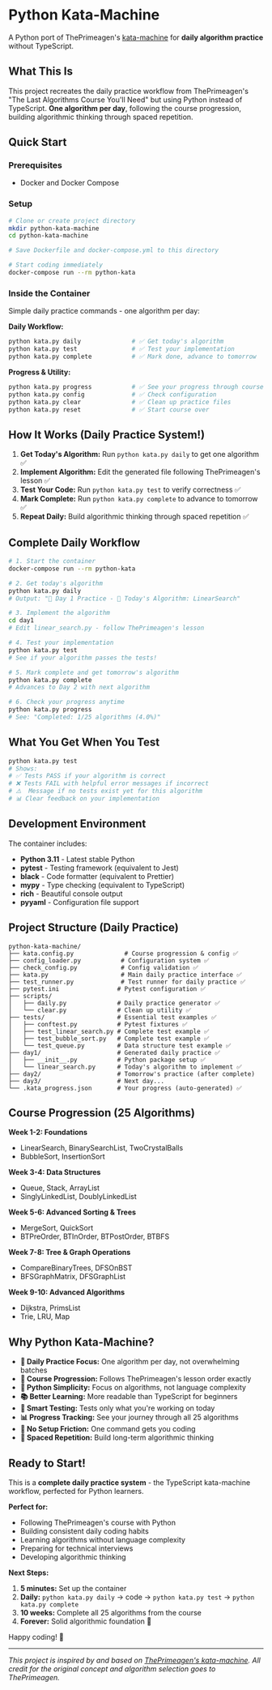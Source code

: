 # Python Kata-Machine

A Python port of ThePrimeagen's [kata-machine](https://github.com/ThePrimeagen/kata-machine) for **daily algorithm practice** without TypeScript.

## What This Is

This project recreates the daily practice workflow from ThePrimeagen's "The Last Algorithms Course You'll Need" but using Python instead of TypeScript. **One algorithm per day**, following the course progression, building algorithmic thinking through spaced repetition.

## Quick Start

### Prerequisites
- Docker and Docker Compose

### Setup
```bash
# Clone or create project directory
mkdir python-kata-machine
cd python-kata-machine

# Save Dockerfile and docker-compose.yml to this directory

# Start coding immediately
docker-compose run --rm python-kata
```

### Inside the Container
Simple daily practice commands - one algorithm per day:

**Daily Workflow:**
```bash
python kata.py daily              # ✅ Get today's algorithm
python kata.py test               # ✅ Test your implementation  
python kata.py complete           # ✅ Mark done, advance to tomorrow
```

**Progress & Utility:**
```bash
python kata.py progress           # ✅ See your progress through course
python kata.py config             # ✅ Check configuration
python kata.py clear              # ✅ Clean up practice files
python kata.py reset              # ✅ Start course over
```

## How It Works (Daily Practice System!)

1. **Get Today's Algorithm:** Run `python kata.py daily` to get one algorithm ✅
2. **Implement Algorithm:** Edit the generated file following ThePrimeagen's lesson ✅  
3. **Test Your Code:** Run `python kata.py test` to verify correctness ✅
4. **Mark Complete:** Run `python kata.py complete` to advance to tomorrow ✅
5. **Repeat Daily:** Build algorithmic thinking through spaced repetition ✅

## Complete Daily Workflow

```bash
# 1. Start the container
docker-compose run --rm python-kata

# 2. Get today's algorithm
python kata.py daily
# Output: "📅 Day 1 Practice - 🎯 Today's Algorithm: LinearSearch"

# 3. Implement the algorithm  
cd day1
# Edit linear_search.py - follow ThePrimeagen's lesson

# 4. Test your implementation
python kata.py test
# See if your algorithm passes the tests!

# 5. Mark complete and get tomorrow's algorithm
python kata.py complete
# Advances to Day 2 with next algorithm

# 6. Check your progress anytime
python kata.py progress
# See: "Completed: 1/25 algorithms (4.0%)"
```

## What You Get When You Test

```bash
python kata.py test
# Shows:
# ✅ Tests PASS if your algorithm is correct
# ❌ Tests FAIL with helpful error messages if incorrect  
# ⚠️  Message if no tests exist yet for this algorithm
# 📊 Clear feedback on your implementation
```

## Development Environment

The container includes:
- **Python 3.11** - Latest stable Python
- **pytest** - Testing framework (equivalent to Jest)
- **black** - Code formatter (equivalent to Prettier)
- **mypy** - Type checking (equivalent to TypeScript)
- **rich** - Beautiful console output
- **pyyaml** - Configuration file support

## Project Structure (Daily Practice)

```
python-kata-machine/
├── kata.config.py              # Course progression & config ✅
├── config_loader.py           # Configuration system ✅  
├── check_config.py            # Config validation ✅
├── kata.py                    # Main daily practice interface ✅
├── test_runner.py             # Test runner for daily practice ✅
├── pytest.ini                # Pytest configuration ✅
├── scripts/
│   ├── daily.py              # Daily practice generator ✅
│   └── clear.py              # Clean up utility ✅
├── tests/                    # Essential test examples ✅
│   ├── conftest.py           # Pytest fixtures ✅
│   ├── test_linear_search.py # Complete test example ✅
│   ├── test_bubble_sort.py   # Complete test example ✅
│   └── test_queue.py         # Data structure test example ✅
├── day1/                     # Generated daily practice ✅
│   ├── __init__.py           # Python package setup ✅
│   └── linear_search.py      # Today's algorithm to implement ✅
├── day2/                     # Tomorrow's practice (after complete)
├── day3/                     # Next day...
└── .kata_progress.json       # Your progress (auto-generated) ✅
```

## Course Progression (25 Algorithms)

**Week 1-2: Foundations**
- LinearSearch, BinarySearchList, TwoCrystalBalls
- BubbleSort, InsertionSort

**Week 3-4: Data Structures**  
- Queue, Stack, ArrayList
- SinglyLinkedList, DoublyLinkedList

**Week 5-6: Advanced Sorting & Trees**
- MergeSort, QuickSort
- BTPreOrder, BTInOrder, BTPostOrder, BTBFS

**Week 7-8: Tree & Graph Operations**
- CompareBinaryTrees, DFSOnBST
- BFSGraphMatrix, DFSGraphList

**Week 9-10: Advanced Algorithms**
- Dijkstra, PrimsList
- Trie, LRU, Map

## Why Python Kata-Machine?

- **📅 Daily Practice Focus:** One algorithm per day, not overwhelming batches
- **🎯 Course Progression:** Follows ThePrimeagen's lesson order exactly  
- **🐍 Python Simplicity:** Focus on algorithms, not language complexity
- **📚 Better Learning:** More readable than TypeScript for beginners
- **🧪 Smart Testing:** Tests only what you're working on today
- **📊 Progress Tracking:** See your journey through all 25 algorithms
- **🚀 No Setup Friction:** One command gets you coding
- **🔄 Spaced Repetition:** Build long-term algorithmic thinking

## Ready to Start!

This is a **complete daily practice system** - the TypeScript kata-machine workflow, perfected for Python learners.

**Perfect for:**
- Following ThePrimeagen's course with Python
- Building consistent daily coding habits  
- Learning algorithms without language complexity
- Preparing for technical interviews
- Developing algorithmic thinking

**Next Steps:**
1. **5 minutes:** Set up the container  
2. **Daily:** `python kata.py daily` → code → `python kata.py test` → `python kata.py complete`
3. **10 weeks:** Complete all 25 algorithms from the course
4. **Forever:** Solid algorithmic foundation 🎉

Happy coding! 🚀

---

*This project is inspired by and based on [ThePrimeagen's kata-machine](https://github.com/ThePrimeagen/kata-machine). All credit for the original concept and algorithm selection goes to ThePrimeagen.*

